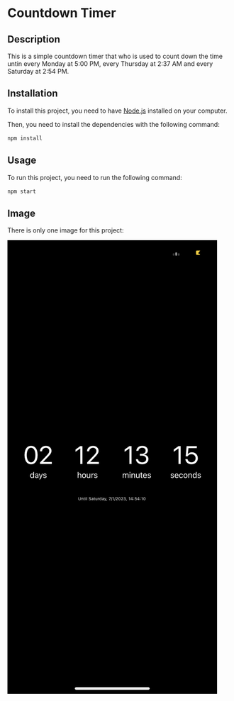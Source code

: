# Countdown Timer

## Description

This is a simple countdown timer that who is used to count down the time untin every Monday at 5:00 PM, every Thursday at 2:37 AM and every Saturday at 2:54 PM.

## Installation

To install this project, you need to have [Node.js](https://nodejs.org/en/) installed on your computer.

Then, you need to install the dependencies with the following command:

```bash
npm install
```


## Usage

To run this project, you need to run the following command:

```bash
npm start
```

## Image

There is only one image for this project:

![Countdown Timer](./assets/images/timer.jpeg)
